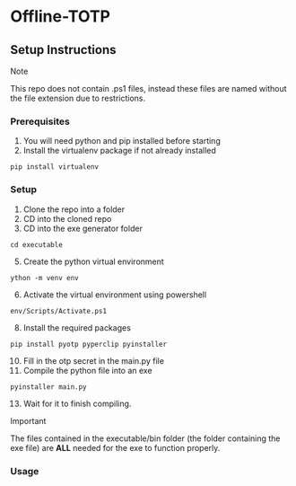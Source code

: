 # Offline-TOTP
## Setup Instructions

> [!NOTE]
> This repo does not contain .ps1 files, instead these files are named without the file extension due to restrictions.

### Prerequisites
1. You will need python and pip installed before starting
2. Install the virtualenv package if not already installed
```
pip install virtualenv
```

### Setup
1. Clone the repo into a folder
2. CD into the cloned repo
3. CD into the exe generator folder
```
cd executable
```
5. Create the python virtual environment
```
ython -m venv env
```
6. Activate the virtual environment using powershell
```
env/Scripts/Activate.ps1
```
8. Install the required packages
```
pip install pyotp pyperclip pyinstaller
```
10. Fill in the otp secret in the main.py file
11. Compile the python file into an exe
```
pyinstaller main.py
```
13. Wait for it to finish compiling.
> [!IMPORTANT]
> The files contained in the executable/bin folder (the folder containing the exe file) are **ALL** needed for the exe to function properly.

### Usage
